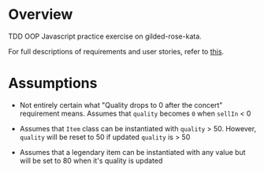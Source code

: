 # Overview

TDD OOP Javascript practice exercise on gilded-rose-kata.

For full descriptions of requirements and user stories, refer to [this](https://kata-log.rocks/gilded-rose-kata).

# Assumptions

- Not entirely certain what "Quality drops to 0 after the concert" requirement means. Assumes that `quality` becomes `0` when `sellIn` < 0

- Assumes that `Item` class can be instantiated with `quality` > 50. However, `quality` will be reset to 50 if updated `quality` is > 50

- Assumes that a legendary item can be instantiated with any value but will be set to 80 when it's quality is updated
